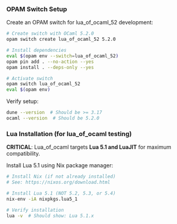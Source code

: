 
### OPAM Switch Setup

Create an OPAM switch for lua_of_ocaml_52 development:

```bash
# Create switch with OCaml 5.2.0
opam switch create lua_of_ocaml_52 5.2.0

# Install dependencies
eval $(opam env --switch=lua_of_ocaml_52)
opam pin add . --no-action --yes
opam install . --deps-only --yes

# Activate switch
opam switch lua_of_ocaml_52
eval $(opam env)
```

Verify setup:
```bash
dune --version  # Should be >= 3.17
ocaml --version  # Should be 5.2.0
```

### Lua Installation (for lua_of_ocaml testing)

**CRITICAL**: Lua_of_ocaml targets **Lua 5.1 and LuaJIT** for maximum compatibility.

Install Lua 5.1 using Nix package manager:

```bash
# Install Nix (if not already installed)
# See: https://nixos.org/download.html

# Install Lua 5.1 (NOT 5.2, 5.3, or 5.4)
nix-env -iA nixpkgs.lua5_1

# Verify installation
lua -v  # Should show: Lua 5.1.x
```

